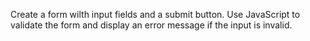 Create a form wilth input fields and a submit button. Use JavaScript to validate the form and display an error message if the input is invalid.